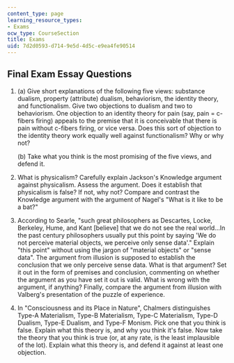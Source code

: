 ```yaml
---
content_type: page
learning_resource_types:
- Exams
ocw_type: CourseSection
title: Exams
uid: 7d2d0593-d714-9e5d-4d5c-e9ea4fe90514
---
```


Final Exam Essay Questions
--------------------------

1.  (a) Give short explanations of the following five views: substance dualism, property (attribute) dualism, behaviorism, the identity theory, and functionalism. Give two objections to dualism and two to behaviorism. One objection to an identity theory for pain (say, pain = c-fibers firing) appeals to the premise that it is conceivable that there is pain without c-fibers firing, or vice versa. Does this sort of objection to the identity theory work equally well against functionalism? Why or why not?
    
    (b) Take what you think is the most promising of the five views, and defend it.
    
  
3.  What is physicalism? Carefully explain Jackson's Knowledge argument against physicalism. Assess the argument. Does it establish that physicalism is false? If not, why not? Compare and contrast the Knowledge argument with the argument of Nagel's "What is it like to be a bat?"
  
5.  According to Searle, "such great philosophers as Descartes, Locke, Berkeley, Hume, and Kant \[believe\] that we do not see the real world...In the past century philosophers usually put this point by saying 'We do not perceive material objects, we perceive only sense data'." Explain "this point" without using the jargon of "material objects" or "sense data". The argument from illusion is supposed to establish the conclusion that we only perceive sense data. What is that argument? Set it out in the form of premises and conclusion, commenting on whether the argument as you have set it out is valid. What is wrong with the argument, if anything? Finally, compare the argument from illusion with Valberg's presentation of the puzzle of experience.
  
7.  In "Consciousness and its Place in Nature", Chalmers distinguishes Type-A Materialism, Type-B Materialism, Type-C Materialism, Type-D Dualism, Type-E Dualism, and Type-F Monism. Pick one that you think is false. Explain what this theory is, and why you think it's false. Now take the theory that you think is true (or, at any rate, is the least implausible of the lot). Explain what this theory is, and defend it against at least one objection.